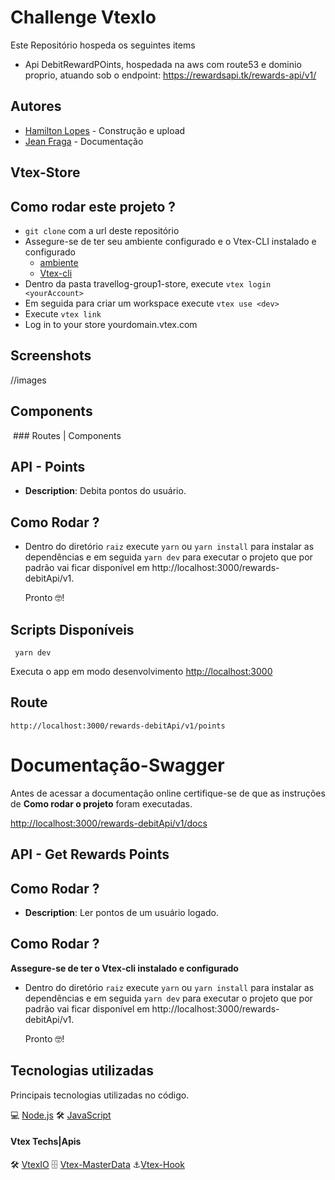 #  **Challenge VtexIo**

Este Repositório hospeda os seguintes items 

  * Api DebitRewardPOints, hospedada na aws com route53 e dominio proprio, 
    atuando sob o endpoint: https://rewardsapi.tk/rewards-api/v1/

## Autores 

  * [Hamilton Lopes](https://www.linkedin.com/in/hamilton-lopes/) - Construção e upload
  * [Jean Fraga](https://www.linkedin.com/in/jean-fraga/) - Documentação

## Vtex-Store

## Como rodar este projeto ?

* `git clone` com a url deste repositório 
* Assegure-se de ter seu ambiente configurado e o  Vtex-CLI instalado e configurado
  * [ambiente](https://developers.vtex.com/vtex-developer-docs/docs/vtex-io-documentation-1-basicsetup)  
  * [Vtex-cli](https://developers.vtex.com/vtex-developer-docs/docs/vtex-io-documentation-vtex-io-cli-installation-and-command-reference) 
* Dentro da pasta travellog-group1-store, execute   `vtex login  <yourAccount>`    
* Em seguida para criar um workspace execute `vtex use <dev>`
* Execute `vtex link`
* Log in to your store yourdomain.vtex.com


## Screenshots 

  //images

##  Components 

​	### Routes | Components  

## API  - Points  

   * **Description**: Debita pontos do usuário.   

## Como Rodar ?

* Dentro do diretório `raiz`  execute `yarn` ou  `yarn install`  para instalar as dependências e em seguida `yarn dev` para executar o projeto que por padrão vai ficar disponível em
  http://localhost:3000/rewards-debitApi/v1.

  Pronto 🤓!

## Scripts Disponíveis 

  ` yarn dev`

  Executa o app em modo desenvolvimento [http://localhost:3000](http://localhost:3000/)

## Route

   `http://localhost:3000/rewards-debitApi/v1/points`

   

# Documentação-Swagger

  Antes de acessar a documentação online certifique-se de que as instruções de **Como rodar o projeto** foram executadas. 

[http://localhost:3000/rewards-debitApi/v1/docs](http://localhost:3000/rewards-debitApi/v1/docs)


## API  - Get Rewards Points  

## Como Rodar ?

   * **Description**: Ler pontos de um usuário logado.

## Como Rodar ?

**Assegure-se de ter o Vtex-cli instalado e configurado**

* Dentro do diretório `raiz`  execute `yarn` ou  `yarn install`  para instalar as dependências e em seguida `yarn dev` para executar o projeto que por padrão vai ficar disponível em
  http://localhost:3000/rewards-debitApi/v1.

  Pronto 🤓!

## Tecnologias utilizadas

Principais tecnologias utilizadas no código.

💻 [Node.js](https://nodejs.org/)
🛠 [JavaScript](https://www.javascript.com/)

#### Vtex Techs|Apis

🛠 [VtexIO](https://vtex.com/pt-br/blog/vtex-book/vtexbook-vtex-io/)
🗄️ [Vtex-MasterData](https://developers.vtex.com/vtex-rest-api/reference/master-data-api-v2-overview)
⚓[Vtex-Hook](https://developers.vtex.com/vtex-rest-api/docs/orders-feed)


